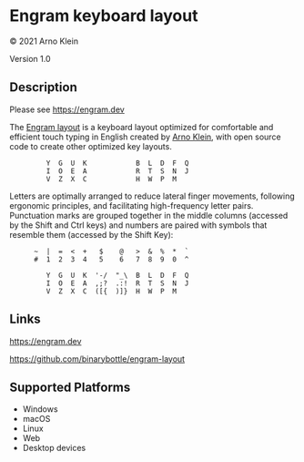 Engram keyboard layout
======================

© 2021 Arno Klein

Version 1.0

Description
-----------

Please see https://engram.dev

The [Engram layout](https://github.com/binarybottle/engram-layout) is a keyboard layout optimized for comfortable and efficient touch typing in English created by [Arno Klein](https://binarybottle.com), with open source code to create other optimized key layouts.

             Y  G  U  K            B  L  D  F  Q 
             I  O  E  A            R  T  S  N  J
             V  Z  X  C            H  W  P  M

Letters are optimally arranged to reduce lateral finger movements, following ergonomic principles, and facilitating high-frequency letter pairs. Punctuation marks are grouped together in the middle columns (accessed by the Shift and Ctrl keys) and numbers are paired with symbols that resemble them (accessed by the Shift Key):

          ~  |  =  <  +   $    @   >  &  %  *  `
          #  1  2  3  4   5    6   7  8  9  0  ^

             Y  G  U  K  '-/  "_\  B  L  D  F  Q
             I  O  E  A  ,;?  .:!  R  T  S  N  J      
             V  Z  X  C  ([{  )]}  H  W  P  M             

Links
-----

https://engram.dev

https://github.com/binarybottle/engram-layout


Supported Platforms
-------------------
 * Windows
 * macOS
 * Linux
 * Web
 * Desktop devices

